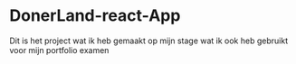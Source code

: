 # DonerLand-react-App
Dit is het project wat ik heb gemaakt op mijn stage wat ik ook heb gebruikt voor mijn portfolio examen 
